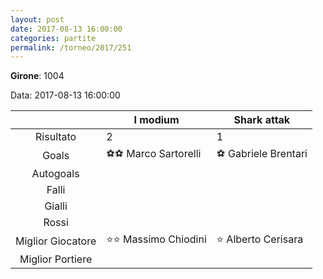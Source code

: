 ```yaml
---
layout: post
date: 2017-08-13 16:00:00
categories: partite
permalink: /torneo/2017/251
---
```

**Girone**: 1004

Data: 2017-08-13 16:00:00

| | I modium | Shark attak |
|:-----:|-----|-----|
Risultato|2|1
Goals|⚽⚽ Marco Sartorelli|⚽ Gabriele Brentari<br/>
Autogoals||
Falli||
Gialli||
Rossi||
Miglior Giocatore|⭐⭐ Massimo Chiodini <br/>|⭐ Alberto Cerisara<br/>
Miglior Portiere||